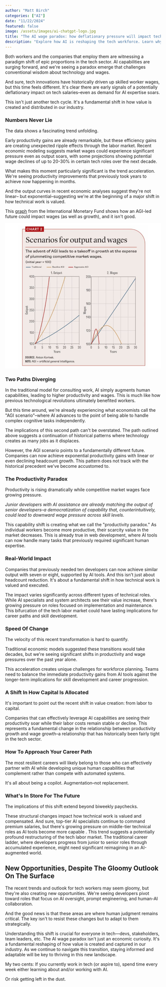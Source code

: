 ```yaml
---
author: "Matt Birch"
categories: ["AI"]
date: "11/22/2024"
featured: false
image: /assets/images/ai-chatgpt-logo.jpg
title: "The AI wage paradox: how deflationary pressure will impact tech workers"
description: "Explore how AI is reshaping the tech workforce. Learn why automation's deflationary pressure could lower wages for tech professionals and what it means for the industry’s future."
---
```


Both workers and the companies that employ them are witnessing a paradigm shift of epic proportions in the tech sector. AI capabilities are surging forward, and we're seeing a paradox emerge that challenges conventional wisdom about technology and wages.

And sure, tech innovations have historically driven up skilled worker wages, but this time feels different. It's clear there are early signals of a potentially deflationary impact on tech salaries–even as demand for AI expertise soars.

This isn't just another tech cycle. It's a fundamental shift in how value is created and distributed in our industry.

### Numbers Never Lie

The data shows a fascinating trend unfolding.

Early productivity gains are already remarkable, but these efficiency gains are creating unexpected ripple effects through the labor market. Recent economic modeling suggests market wages could experience significant pressure even as output soars, with some projections showing potential wage declines of up to 20-30% in certain tech roles over the next decade.

What makes this moment particularly significant is the trend acceleration. We're seeing productivity improvements that previously took years to achieve now happening in months.

And the output curves in recent economic analyses suggest they're not linear– but exponential–suggesting we're at the beginning of a major shift in how technical work is valued.

This [graph](https://www.imf.org/en/Publications/fandd/issues/2023/12/Scenario-Planning-for-an-AGI-future-Anton-korinek) from the International Monetary Fund shows how an AGI-led future could impact wages (as well as growth), and it isn't good.

![chart showing how Artificial General Intelligence hurts tech workers wages](/assets/images/agi-impact-wages.jpg)

### Two Paths Diverging

In the traditional model for consulting work, AI simply augments human capabilities, leading to higher productivity and wages. This is much like how previous technological revolutions ultimately benefited workers.

But this time around, we're already experiencing what economists call the "AGI scenario"–where AI advances to the point of being able to handle complex cognitive tasks independently.

The implications of this second path can't be overstated. The path outlined above suggests a continuation of historical patterns where technology creates as many jobs as it displaces.

However, the AGI scenario points to a fundamentally different future. Companies can now achieve exponential productivity gains with linear or even declining headcount growth. This pattern does not track with the historical precedent we've become accustomed to.

### The Productivity Paradox

Productivity is rising dramatically while competitive market wages face growing pressure.

_Junior developers with AI assistance are already matching the output of senior developers–a democratization of capability that, counterintuitively, could lead to downward wage pressure across skill levels._

This capability shift is creating what we call the "productivity paradox." As individual workers become more productive, their scarcity value in the market decreases. This is already true in web development, where AI tools can now handle many tasks that previously required significant human expertise.

### Real-World Impact

Companies that previously needed ten developers can now achieve similar output with seven or eight, supported by AI tools. And this isn't just about headcount reduction. It's about a fundamental shift in how technical work is valued and executed.

The impact varies significantly across different types of technical roles. While AI specialists and system architects see their value increase, there's growing pressure on roles focused on implementation and maintenance. This bifurcation of the tech labor market could have lasting implications for career paths and skill development.

### Speed Of Change

The velocity of this recent transformation is hard to quantify.

Traditional economic models suggested these transitions would take decades, but we're seeing significant shifts in productivity and wage pressures over the past year alone.

This acceleration creates unique challenges for workforce planning. Teams need to balance the immediate productivity gains from AI tools against the longer-term implications for skill development and career progression.

### A Shift In How Capital Is Allocated

It's important to point out the recent shift in value creation: from labor to capital.

Companies that can effectively leverage AI capabilities are seeing their productivity soar while their labor costs remain stable or decline. This represents a fundamental change in the relationship between productivity growth and wage growth–a relationship that has historically been fairly tight in the tech sector.

### How To Approach Your Career Path

The most resilient careers will likely belong to those who can effectively partner with AI while developing unique human capabilities that complement rather than compete with automated systems.

It's all about being a copilot. Augmentation–not replacement.

### What's In Store For The Future

The implications of this shift extend beyond biweekly paychecks.

These structural changes impact how technical work is valued and compensated. And sure, top-tier AI specialists continue to command premium salaries, but there's growing pressure on middle-tier technical roles as AI tools become more capable
.
This trend suggests a potentially profound restructuring of the tech labor market. The traditional career ladder, where developers progress from junior to senior roles through accumulated experience, might need significant reimagining in an AI-augmented world.

## New Opportunities, Despite The Gloomy Outlook On The Surface

The recent trends and outlook for tech workers may seem gloomy, but they're also creating new opportunities. We're seeing developers pivot toward roles that focus on AI oversight, prompt engineering, and human-AI collaboration.

And the good news is that these areas are where human judgment remains critical. The key isn't to resist these changes but to adapt to them strategically.

Understanding this shift is crucial for everyone in tech—devs, stakeholders, team leaders, etc. The AI wage paradox isn't just an economic curiosity. It's a fundamental reshaping of how value is created and captured in our industry. As we continue to navigate this transition, staying informed and adaptable will be key to thriving in this new landscape.

My two cents: If you currently work in tech (or aspire to), spend time every week either learning about and/or working with AI.

Or risk getting left in the dust.
